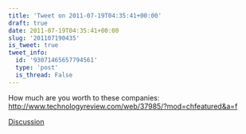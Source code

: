 ```yaml
---
title: 'Tweet on 2011-07-19T04:35:41+00:00'
draft: true
date: 2011-07-19T04:35:41+00:00
slug: '201107190435'
is_tweet: true
tweet_info:
  id: '93071465657794561'
  type: 'post'
  is_thread: False
---
```




How much are you worth to these companies: <http://www.technologyreview.com/web/37985/?mod=chfeatured&a=f>

[Discussion](https://x.com/sytelus/status/93071465657794561)
